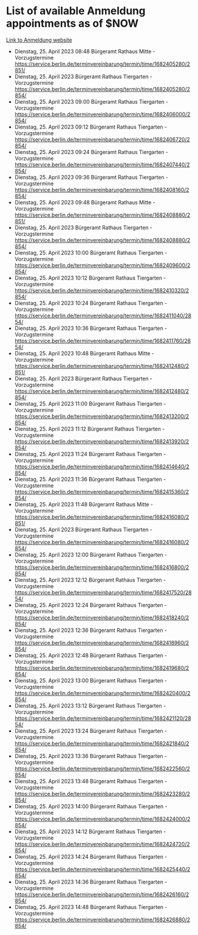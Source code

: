 # List of available Anmeldung appointments as of $NOW
[Link to Anmeldung website](https://service.berlin.de/terminvereinbarung/termin/tag.php?termin=1&anliegen[]=120686&dienstleisterlist=122210,122217,327316,122219,327312,122227,327314,122231,327346,122243,327348,122254,122252,329742,122260,329745,122262,329748,122271,327278,122273,327274,122277,327276,330436,122280,327294,122282,327290,122284,327292,122291,327270,122285,327266,122286,327264,122296,327268,150230,329760,122297,327286,122294,327284,122312,329763,122314,329775,122304,327330,122311,327334,122309,327332,317869,122281,327352,122279,329772,122283,122276,327324,122274,327326,122267,329766,122246,327318,122251,327320,122257,327322,122208,327298,122226,327300&herkunft=http%3A%2F%2Fservice.berlin.de%2Fdienstleistung%2F120686%2F)
- Dienstag, 25. April 2023 08:48 Bürgeramt Rathaus Mitte - Vorzugstermine https://service.berlin.de/terminvereinbarung/termin/time/1682405280/2851/
- Dienstag, 25. April 2023  Bürgeramt Rathaus Tiergarten - Vorzugstermine https://service.berlin.de/terminvereinbarung/termin/time/1682405280/2854/
- Dienstag, 25. April 2023 09:00 Bürgeramt Rathaus Tiergarten - Vorzugstermine https://service.berlin.de/terminvereinbarung/termin/time/1682406000/2854/
- Dienstag, 25. April 2023 09:12 Bürgeramt Rathaus Tiergarten - Vorzugstermine https://service.berlin.de/terminvereinbarung/termin/time/1682406720/2854/
- Dienstag, 25. April 2023 09:24 Bürgeramt Rathaus Tiergarten - Vorzugstermine https://service.berlin.de/terminvereinbarung/termin/time/1682407440/2854/
- Dienstag, 25. April 2023 09:36 Bürgeramt Rathaus Tiergarten - Vorzugstermine https://service.berlin.de/terminvereinbarung/termin/time/1682408160/2854/
- Dienstag, 25. April 2023 09:48 Bürgeramt Rathaus Mitte - Vorzugstermine https://service.berlin.de/terminvereinbarung/termin/time/1682408880/2851/
- Dienstag, 25. April 2023  Bürgeramt Rathaus Tiergarten - Vorzugstermine https://service.berlin.de/terminvereinbarung/termin/time/1682408880/2854/
- Dienstag, 25. April 2023 10:00 Bürgeramt Rathaus Tiergarten - Vorzugstermine https://service.berlin.de/terminvereinbarung/termin/time/1682409600/2854/
- Dienstag, 25. April 2023 10:12 Bürgeramt Rathaus Tiergarten - Vorzugstermine https://service.berlin.de/terminvereinbarung/termin/time/1682410320/2854/
- Dienstag, 25. April 2023 10:24 Bürgeramt Rathaus Tiergarten - Vorzugstermine https://service.berlin.de/terminvereinbarung/termin/time/1682411040/2854/
- Dienstag, 25. April 2023 10:36 Bürgeramt Rathaus Tiergarten - Vorzugstermine https://service.berlin.de/terminvereinbarung/termin/time/1682411760/2854/
- Dienstag, 25. April 2023 10:48 Bürgeramt Rathaus Mitte - Vorzugstermine https://service.berlin.de/terminvereinbarung/termin/time/1682412480/2851/
- Dienstag, 25. April 2023  Bürgeramt Rathaus Tiergarten - Vorzugstermine https://service.berlin.de/terminvereinbarung/termin/time/1682412480/2854/
- Dienstag, 25. April 2023 11:00 Bürgeramt Rathaus Tiergarten - Vorzugstermine https://service.berlin.de/terminvereinbarung/termin/time/1682413200/2854/
- Dienstag, 25. April 2023 11:12 Bürgeramt Rathaus Tiergarten - Vorzugstermine https://service.berlin.de/terminvereinbarung/termin/time/1682413920/2854/
- Dienstag, 25. April 2023 11:24 Bürgeramt Rathaus Tiergarten - Vorzugstermine https://service.berlin.de/terminvereinbarung/termin/time/1682414640/2854/
- Dienstag, 25. April 2023 11:36 Bürgeramt Rathaus Tiergarten - Vorzugstermine https://service.berlin.de/terminvereinbarung/termin/time/1682415360/2854/
- Dienstag, 25. April 2023 11:48 Bürgeramt Rathaus Mitte - Vorzugstermine https://service.berlin.de/terminvereinbarung/termin/time/1682416080/2851/
- Dienstag, 25. April 2023  Bürgeramt Rathaus Tiergarten - Vorzugstermine https://service.berlin.de/terminvereinbarung/termin/time/1682416080/2854/
- Dienstag, 25. April 2023 12:00 Bürgeramt Rathaus Tiergarten - Vorzugstermine https://service.berlin.de/terminvereinbarung/termin/time/1682416800/2854/
- Dienstag, 25. April 2023 12:12 Bürgeramt Rathaus Tiergarten - Vorzugstermine https://service.berlin.de/terminvereinbarung/termin/time/1682417520/2854/
- Dienstag, 25. April 2023 12:24 Bürgeramt Rathaus Tiergarten - Vorzugstermine https://service.berlin.de/terminvereinbarung/termin/time/1682418240/2854/
- Dienstag, 25. April 2023 12:36 Bürgeramt Rathaus Tiergarten - Vorzugstermine https://service.berlin.de/terminvereinbarung/termin/time/1682418960/2854/
- Dienstag, 25. April 2023 12:48 Bürgeramt Rathaus Tiergarten - Vorzugstermine https://service.berlin.de/terminvereinbarung/termin/time/1682419680/2854/
- Dienstag, 25. April 2023 13:00 Bürgeramt Rathaus Tiergarten - Vorzugstermine https://service.berlin.de/terminvereinbarung/termin/time/1682420400/2854/
- Dienstag, 25. April 2023 13:12 Bürgeramt Rathaus Tiergarten - Vorzugstermine https://service.berlin.de/terminvereinbarung/termin/time/1682421120/2854/
- Dienstag, 25. April 2023 13:24 Bürgeramt Rathaus Tiergarten - Vorzugstermine https://service.berlin.de/terminvereinbarung/termin/time/1682421840/2854/
- Dienstag, 25. April 2023 13:36 Bürgeramt Rathaus Tiergarten - Vorzugstermine https://service.berlin.de/terminvereinbarung/termin/time/1682422560/2854/
- Dienstag, 25. April 2023 13:48 Bürgeramt Rathaus Tiergarten - Vorzugstermine https://service.berlin.de/terminvereinbarung/termin/time/1682423280/2854/
- Dienstag, 25. April 2023 14:00 Bürgeramt Rathaus Tiergarten - Vorzugstermine https://service.berlin.de/terminvereinbarung/termin/time/1682424000/2854/
- Dienstag, 25. April 2023 14:12 Bürgeramt Rathaus Tiergarten - Vorzugstermine https://service.berlin.de/terminvereinbarung/termin/time/1682424720/2854/
- Dienstag, 25. April 2023 14:24 Bürgeramt Rathaus Tiergarten - Vorzugstermine https://service.berlin.de/terminvereinbarung/termin/time/1682425440/2854/
- Dienstag, 25. April 2023 14:36 Bürgeramt Rathaus Tiergarten - Vorzugstermine https://service.berlin.de/terminvereinbarung/termin/time/1682426160/2854/
- Dienstag, 25. April 2023 14:48 Bürgeramt Rathaus Tiergarten - Vorzugstermine https://service.berlin.de/terminvereinbarung/termin/time/1682426880/2854/
